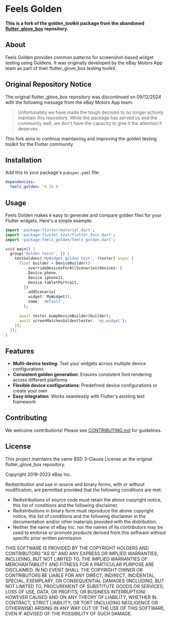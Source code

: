 # Feels Golden

**This is a fork of the golden_toolkit package from the abandoned [flutter_glove_box](https://github.com/ebay/flutter_glove_box) repository.**

## About

Feels Golden provides common patterns for screenshot-based widget testing using Goldens. It was originally developed by the eBay Motors App team as part of their flutter_glove_box testing toolkit.

## Original Repository Notice

The original flutter_glove_box repository was discontinued on 09/12/2024 with the following message from the eBay Motors App team:

> Unfortunately we have made the tough decision to no longer actively maintain this repository. While the package has served us and the community well, we don't have the capacity to give it the attention it deserves.

This fork aims to continue maintaining and improving the golden testing toolkit for the Flutter community.

## Installation

Add this to your package's `pubspec.yaml` file:

```yaml
dependencies:
  feels_golden: ^0.16.9
```

## Usage

Feels Golden makes it easy to generate and compare golden files for your Flutter widgets. Here's a simple example:

```dart
import 'package:flutter/material.dart';
import 'package:flutter_test/flutter_test.dart';
import 'package:feels_golden/feels_golden.dart';

void main() {
  group('Golden tests', () {
    testGoldens('MyWidget golden test', (tester) async {
      final builder = DeviceBuilder()
        ..overrideDevicesForAllScenarios(devices: [
          Device.phone,
          Device.iphone11,
          Device.tabletPortrait,
        ])
        ..addScenario(
          widget: MyWidget(),
          name: 'default',
        );
      
      await tester.pumpDeviceBuilder(builder);
      await screenMatchesGolden(tester, 'my_widget');
    });
  });
}
```

## Features

- **Multi-device testing**: Test your widgets across multiple device configurations
- **Consistent golden generation**: Ensures consistent font rendering across different platforms
- **Flexible device configurations**: Predefined device configurations or create your own
- **Easy integration**: Works seamlessly with Flutter's existing test framework

## Contributing

We welcome contributions! Please see [CONTRIBUTING.md](CONTRIBUTING.md) for guidelines.

## License

This project maintains the same BSD 3-Clause License as the original flutter_glove_box repository.

Copyright 2019-2023 eBay Inc.

Redistribution and use in source and binary forms, with or without
modification, are permitted provided that the following conditions are
met:

* Redistributions of source code must retain the above copyright
notice, this list of conditions and the following disclaimer.
* Redistributions in binary form must reproduce the above
copyright notice, this list of conditions and the following disclaimer
in the documentation and/or other materials provided with the
distribution.
* Neither the name of eBay Inc. nor the names of its
contributors may be used to endorse or promote products derived from
this software without specific prior written permission.

THIS SOFTWARE IS PROVIDED BY THE COPYRIGHT HOLDERS AND CONTRIBUTORS
"AS IS" AND ANY EXPRESS OR IMPLIED WARRANTIES, INCLUDING, BUT NOT
LIMITED TO, THE IMPLIED WARRANTIES OF MERCHANTABILITY AND FITNESS FOR
A PARTICULAR PURPOSE ARE DISCLAIMED. IN NO EVENT SHALL THE COPYRIGHT
OWNER OR CONTRIBUTORS BE LIABLE FOR ANY DIRECT, INDIRECT, INCIDENTAL,
SPECIAL, EXEMPLARY, OR CONSEQUENTIAL DAMAGES (INCLUDING, BUT NOT
LIMITED TO, PROCUREMENT OF SUBSTITUTE GOODS OR SERVICES; LOSS OF USE,
DATA, OR PROFITS; OR BUSINESS INTERRUPTION) HOWEVER CAUSED AND ON ANY
THEORY OF LIABILITY, WHETHER IN CONTRACT, STRICT LIABILITY, OR TORT
(INCLUDING NEGLIGENCE OR OTHERWISE) ARISING IN ANY WAY OUT OF THE USE
OF THIS SOFTWARE, EVEN IF ADVISED OF THE POSSIBILITY OF SUCH DAMAGE.
